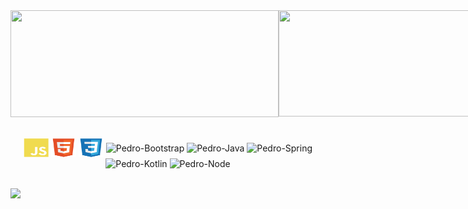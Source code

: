 <div style="display:flex;">
    <img style="width: 429px; height: 171px;" src="https://github-readme-streak-stats.herokuapp.com/?user=pedrolrosa&theme=graywhite&hide_border=false" />
    <img style="width: 400px; height: 170px;" src="https://github-readme-stats.vercel.app/api?username=pedrolrosa&theme=graywhite&hide_border=false&include_all_commits=true&count_private=true" />
</div>

<br>

<div align="center" style="display:inline_block"><br>
  <img align="center" alt="Pedro-Js" height="30" width="40" src="https://raw.githubusercontent.com/devicons/devicon/master/icons/javascript/javascript-plain.svg">
  <img align="center" alt="Pedro-HTML" height="30" width="40" src="https://raw.githubusercontent.com/devicons/devicon/master/icons/html5/html5-original.svg">
  <img align="center" alt="Pedro-CSS" height="30" width="40" src="https://raw.githubusercontent.com/devicons/devicon/master/icons/css3/css3-original.svg">
  <img align="center" alt="Pedro-Bootstrap" height="30" src="https://cdn.jsdelivr.net/gh/devicons/devicon/icons/bootstrap/bootstrap-original.svg" />
  <img align="center" alt="Pedro-Java" height="30" width="50" src="https://cdn.jsdelivr.net/gh/devicons/devicon/icons/java/java-original.svg" />
  <img align="center" alt="Pedro-Spring" height="30" width="50" src="https://cdn.jsdelivr.net/gh/devicons/devicon/icons/spring/spring-original.svg" />
  <img align="center" alt="Pedro-Kotlin" height="30" width="50" src="https://cdn.jsdelivr.net/gh/devicons/devicon/icons/kotlin/kotlin-original.svg" />
  <img align="center" alt="Pedro-Node" height="30" width="50" src="https://cdn.jsdelivr.net/gh/devicons/devicon/icons/nodejs/nodejs-original.svg" />
</div>

<br>

[![](https://visitcount.itsvg.in/api?id=pedrolrosa&icon=5&color=12)](https://visitcount.itsvg.in)

<!-- Proudly created with GPRM ( https://gprm.itsvg.in ) -->
